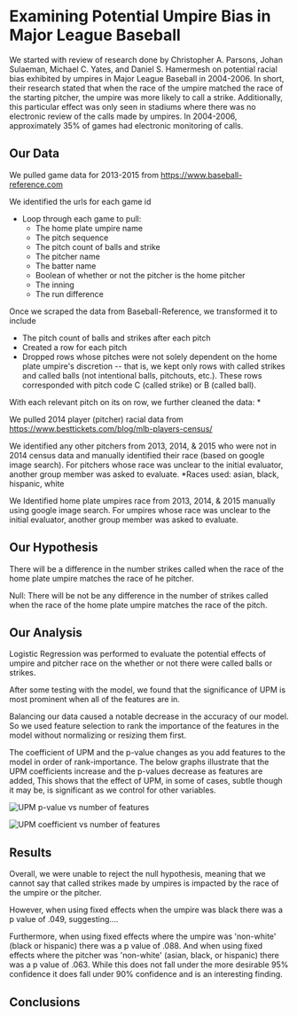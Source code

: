 # Examining Potential Umpire Bias in Major League Baseball

We started with review of research done by Christopher A. Parsons, Johan Sulaeman, Michael C. Yates, and Daniel S. Hamermesh on potential racial bias exhibited by umpires in Major League Baseball in 2004-2006. In short, their research stated that when the race of the umpire matched the race of the starting pitcher, the umpire was more likely to call a strike. Additionally, this particular effect was only seen in stadiums where there was no electronic review of the calls made by umpires. In 2004-2006, approximately 35% of games had electronic monitoring of calls.

## Our Data

We pulled game data for 2013-2015 from https://www.baseball-reference.com

We identified the urls for each game id
* Loop through each game to pull:
	- The home plate umpire name
	- The pitch sequence
	- The pitch count of balls and strike
	- The pitcher name
	- The batter name
	- Boolean of whether or not the pitcher is the home pitcher
	- The inning
	- The run difference

Once we scraped the data from Baseball-Reference, we transformed it to include
* The pitch count of balls and strikes after each pitch
* Created a row for each pitch
* Dropped rows whose pitches were not solely dependent on the home plate umpire's discretion -- that is, we kept only rows with called strikes and called balls (not intentional balls, pitchouts, etc.). These rows corresponded with pitch code C (called strike) or B (called ball).

With each relevant pitch on its on row, we further cleaned the data:
* 

We pulled 2014 player (pitcher) racial data from https://www.besttickets.com/blog/mlb-players-census/

We identified any other pitchers from 2013, 2014, & 2015 who were not in 2014 census data and manually identified their race (based on google image search). For pitchers whose race was unclear to the initial evaluator, another group member was asked to evaluate.
*Races used: asian, black, hispanic, white

We Identified home plate umpires race from 2013, 2014, & 2015 manually using google image search. For umpires whose race was unclear to the initial evaluator, another group member was asked to evaluate.

## Our Hypothesis

There will be a difference in the number strikes called when the race of the home plate umpire matches the race of he pitcher.

Null: There will be not be any difference in the number of strikes called when the race of the home plate umpire matches the race of the pitch.

## Our Analysis

Logistic Regression was performed to evaluate the potential effects of umpire and pitcher race on the whether or not there were called balls or strikes.

After some testing with the model, we found that the significance of UPM is most prominent when all of the features are in.

Balancing our data caused a notable decrease in the accuracy of our model. So we used feature selection to rank the importance of the features in the model without normalizing or resizing them first.

The coefficient of UPM and the p-value changes as you add features to the model in order of rank-importance. The below graphs illustrate that the UPM coefficients increase and the p-values decrease as features are added, This shows that the effect of UPM, in some of cases, subtle though it may be, is significant as we control for other variables.

![UPM p-value vs number of features](images/pval_vs_nfeatures_all)

![UPM coefficient vs number of features](images/upm_vs_nfeatures_all)

## Results

Overall, we were unable to reject the null hypothesis, meaning that we cannot say that called strikes made by umpires is impacted by the race of the umpire or the pitcher.

However, when using fixed effects when the umpire was black there was a p value of .049, suggesting....

Furthermore, when using fixed effects where the umpire was 'non-white' (black or hispanic) there was a p value of .088. And when using fixed effects where the pitcher was 'non-white' (asian, black, or hispanic) there was a p value of .063. While this does not fall under the more desirable 95% confidence it does fall under 90% confidence and is an interesting finding.

## Conclusions